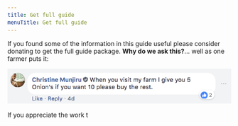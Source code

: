 ```yaml
---
title: Get full guide
menuTitle: Get full guide
---
```


If you found some of the information in this guide useful please consider donating to get the full guide package. **Why do we ask this?**... well as one farmer puts it:

![unsplash.com](./buy-my-onions.png)

If you appreciate the work t


